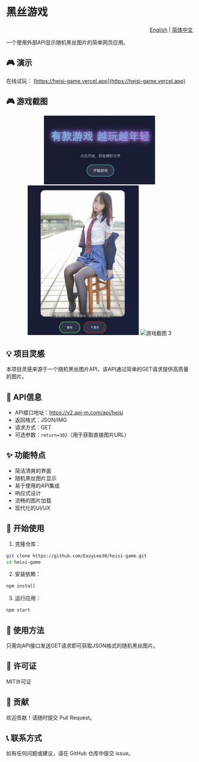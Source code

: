 # 黑丝游戏

<div align="right">
  <a href="./README.md">English</a> | <a href="./README.zh-CN.md">简体中文</a>
</div>

一个使用外部API显示随机黑丝图片的简单网页应用。

## 🎮 演示

在线试玩： [https://heisi-game.vercel.app](https://heisi-game.vercel.app)

## 🎮 游戏截图

<div align="center">
  <img src="./public/assets/game-screenshot-1.png" alt="游戏截图 1" width="300"/>
  <img src="./public/assets/game-screenshot-2.png" alt="游戏截图 2" width="300"/>
  <img src="./public/assets/game-screenshot-3.png" alt="游戏截图 3" width="300"/>
</div>

## 💡 项目灵感

本项目灵感来源于一个随机黑丝图片API，该API通过简单的GET请求提供高质量的图片。

## 🔌 API信息

- API接口地址：https://v2.api-m.com/api/heisi
- 返回格式：JSON/IMG
- 请求方式：GET
- 可选参数：`return=302`（用于获取直接图片URL）

## ✨ 功能特点

- 简洁清爽的界面
- 随机黑丝图片显示
- 易于使用的API集成
- 响应式设计
- 流畅的图片加载
- 现代化的UI/UX

## 🚀 开始使用

1. 克隆仓库：
```bash
git clone https://github.com/EazyLee30/heisi-game.git
cd heisi-game
```

2. 安装依赖：
```bash
npm install
```

3. 运行应用：
```bash
npm start
```

## 📝 使用方法

只需向API接口发送GET请求即可获取JSON格式的随机黑丝图片。

## 📄 许可证

MIT许可证

## 🤝 贡献

欢迎贡献！请随时提交 Pull Request。

## 📞 联系方式

如有任何问题或建议，请在 GitHub 仓库中提交 issue。 
